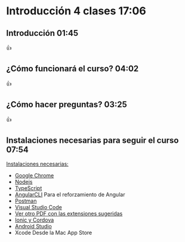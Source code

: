 # Introducción                                                                                       4 clases    17:06

## Introducción                                                                                                  01:45

:+1:

## ¿Cómo funcionará el curso?                                                                                    04:02

:+1:

## ¿Cómo hacer preguntas?                                                                                        03:25

:+1:

## Instalaciones necesarias para seguir el curso                                                                 07:54

[Instalaciones necesarias:](https://github.com/adolfodelarosaionic/CursoIonic5Udemy/blob/master/pdf/ionic-instalaciones.pdf)

* [Google Chrome](https://www.google.com/chrome/)
* [Nodejs](https://nodejs.org/es/)
* [TypeScript](https://www.typescriptlang.org/)
* [AngularCLI](https://cli.angular.io/) Para el reforzamiento de Angular
* [Postman](https://www.getpostman.com/)
* [Visual Studio Code](https://code.visualstudio.com/)
* [Ver otro PDF con las extensiones sugeridas](https://github.com/adolfodelarosaionic/CursoIonic5Udemy/blob/master/pdf/Visual-Studio-Code-Extensions.pdf)
* [Ionic y Cordova](https://ionicframework.com/)
* [Android Studio](https://developer.android.com/studio/)
* Xcode Desde la Mac App Store
